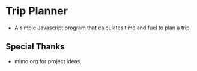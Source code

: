 # Trip Planner

* A simple Javascript program that calculates time and fuel to plan a trip.

## Special Thanks

* mimo.org for project ideas.